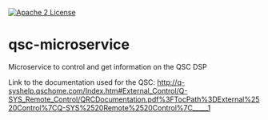 [![Apache 2 License](https://img.shields.io/hexpm/l/plug.svg)](https://raw.githubusercontent.com/byuoitav/qsc-microservice/master/LICENSE)
# qsc-microservice
Microservice to control and get information on the QSC DSP

Link to the documentation used for the QSC: http://q-syshelp.qschome.com/Index.htm#External_Control/Q-SYS_Remote_Control/QRCDocumentation.pdf%3FTocPath%3DExternal%2520Control%7CQ-SYS%2520Remote%2520Control%7C_____1
